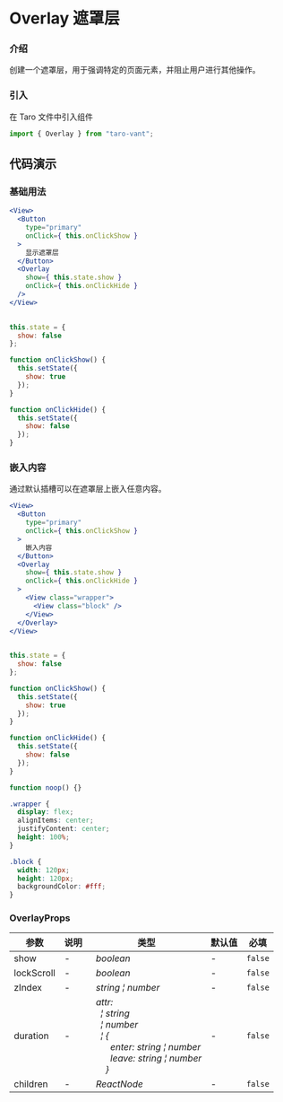 # Overlay 遮罩层

### 介绍

创建一个遮罩层，用于强调特定的页面元素，并阻止用户进行其他操作。

### 引入

在 Taro 文件中引入组件

```js
import { Overlay } from "taro-vant"; 
```

## 代码演示

### 基础用法

```jsx
<View>
  <Button
    type="primary"
    onClick={ this.onClickShow }
  >
    显示遮罩层
  </Button>
  <Overlay
    show={ this.state.show }
    onClick={ this.onClickHide }
  />
</View>
 
```

```js
this.state = {
  show: false
};

function onClickShow() {
  this.setState({
    show: true
  });
}

function onClickHide() {
  this.setState({
    show: false
  });
} 
```

### 嵌入内容

通过默认插槽可以在遮罩层上嵌入任意内容。

```jsx
<View>
  <Button
    type="primary"
    onClick={ this.onClickShow }
  >
    嵌入内容
  </Button>
  <Overlay
    show={ this.state.show }
    onClick={ this.onClickHide }
  >
    <View class="wrapper">
      <View class="block" />
    </View>
  </Overlay>
</View>
 
```

```js
this.state = {
  show: false
};

function onClickShow() {
  this.setState({
    show: true
  });
}

function onClickHide() {
  this.setState({
    show: false
  });
}

function noop() {} 
```

```css
.wrapper {
  display: flex;
  alignItems: center;
  justifyContent: center;
  height: 100%;
}

.block {
  width: 120px;
  height: 120px;
  backgroundColor: #fff;
}
```
### OverlayProps
| 参数 | 说明 | 类型 | 默认值 | 必填 |
| --- | --- | --- | --- | --- |
| show | - | _&nbsp;&nbsp;boolean<br/>_ | - | `false` |
| lockScroll | - | _&nbsp;&nbsp;boolean<br/>_ | - | `false` |
| zIndex | - | _&nbsp;&nbsp;string&nbsp;&brvbar;&nbsp;number<br/>_ | - | `false` |
| duration | - | _&nbsp;&nbsp;attr:<br/>&nbsp;&nbsp;&nbsp;&nbsp;&brvbar;&nbsp;string<br/>&nbsp;&nbsp;&nbsp;&nbsp;&brvbar;&nbsp;number<br/>&nbsp;&nbsp;&nbsp;&nbsp;&brvbar;&nbsp;{<br/>&nbsp;&nbsp;&nbsp;&nbsp;&nbsp;&nbsp;&nbsp;&nbsp;enter:&nbsp;string&nbsp;&brvbar;&nbsp;number<br/>&nbsp;&nbsp;&nbsp;&nbsp;&nbsp;&nbsp;&nbsp;&nbsp;leave:&nbsp;string&nbsp;&brvbar;&nbsp;number<br/>&nbsp;&nbsp;&nbsp;&nbsp;&nbsp;&nbsp;}<br/>_ | - | `false` |
| children | - | _&nbsp;&nbsp;ReactNode<br/>_ | - | `false` |


